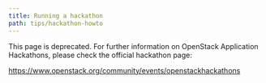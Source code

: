 ```yaml
---
title: Running a hackathon
path: tips/hackathon-howto
---
```


This page is deprecated.  For further information on OpenStack Application Hackathons, please check the official hackathon page:

https://www.openstack.org/community/events/openstackhackathons
